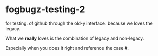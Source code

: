 # fogbugz-testing-2
for testing. of github through the old-y interface. because we loves the legacy.

What we **really** loves is the combination of legacy and non-legacy.

Especially when you does it right and reference the case #.
